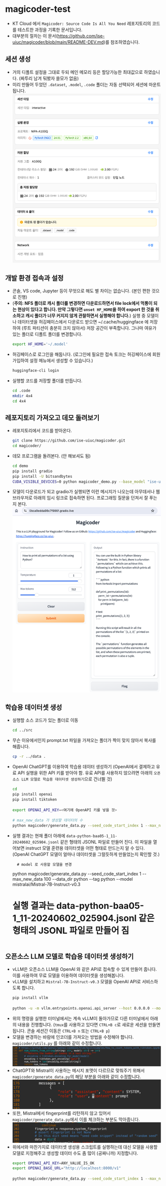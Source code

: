 # magicoder-test
- KT Cloud 에서 `Magicoder: Source Code Is All You Need` 레포지토리의 코드를 테스트한 과정을 기록한 문서입니다.
- 대부분의 절차는 이 문서(https://github.com/ise-uiuc/magicoder/blob/main/README-DEV.md)를 참조하였습니다.

## 세션 생성
- 거의 디폴트 설정을 그대로 두되 메인 메모리 등은 할당가능한 최대값으로 하였습니다. (짜투리 남겨 둬봤자 쓸모가 없음)
- 미리 만들어 두었던 `.dataset`, `.model`, `.code` 폴더는 자동 선택되어 세션에 마운트 됩니다.
    ![alt text](image.png)

## 개발 환경 접속과 설정
- 콘솔, VS code, Jupyter 등이 무엇으로 해도 별 차이는 없습니다. (본인 편한 것으로 진행)
- (**주의: NFS 폴더로 캐시 폴더를 변경하면 다운로드하면서 file lock에서 먹통이 되는 현상이 있다고 합니다. 만약 그렇다면 `unset HF_HOME`을 하여 export 한 것을 취소하고 캐시 폴더가 너무 커지지 않게 관찰하면서 실행해야 합니다.**) 실행 중 모델이나 데이터셋을 허깅페이스에서 다운로드 받으면 ~/.cache/huggingface 에 저장하여 (루트 파티션이 충분히 크지 않아서) 저장 공간이 부족합니다. 그나마 여유가 있는 폴더로 디폴트 폴더를 변경합니다.
    ```bash
    export HF_HOME='~/.model'
    ```
- 허깅페이스로 로그인을 해둡니다. (로그인에 필요한 접속 토크는 허깅페이스에 회원 가입하여 설정 메뉴에서 생성할 수 있습니다.)
    ```bash
    huggingface-cli login
    ```
- 실행할 코드를 저장할 폴더를 만듭니다.
    ```bash 
    cd .code
    mkdir 4x4
    cd 4x4
    ```

## 레포지토리 가져오고 데모 돌려보기
- 레포지토리에서 코드를 받아온다.
    ```bash
    git clone https://github.com/ise-uiuc/magicoder.git
    cd magicoder/
    ```
- 데모 프로그램을 돌려본다. (안 해보셔도 됨)
    ```bash
    cd demo
    pip install gradio
    pip install -U bitsandbytes
    CUDA_VISIBLE_DEVICES=0 python magicoder_demo.py --base_model "ise-uiuc/Magicoder-S-DS-6.7B" --device "cuda:0" --port 8080
    ```
- 모델이 다운로드가 되고 gradio가 실행되면 이런 메시지가 나오는데 아무데서나 웹 브라우저로 아래의 임시 링크로 접속하면 된다. 프로그래밍 질문을 던져서 잘 푸는지 본다.
![alt text](image-1.png)

## 학습용 데이터셋 생성
- 실행할 소스 코드가 있는 폴더로 이동
    ```bash
    cd ../src
    ```
- 무슨 이유에서인지 prompt.txt 파일을 가져오는 폴더가 짝이 맞지 않아서 복사를 해줍니다.
    ```bash
    cp -r ../data .
    ```
- OpenAI ChatGPT를 이용하여 학습용 데이터 생성하기 (OpenAI에서 결제하고 유료 API 실행을 위한 API 키를 받아야 함. 유료 API를 사용하지 않으려면 아래의 `오픈소스 LLM 모델로 학습용 데이터셋 생성하기`으로 건너뛸 것)
    ```bash
    cd 
    pip install openai
    pip install tiktoken

    export OPENAI_API_KEY=<여기에 OpenAPI 키를 넣을 것>

    # max_new_data 가 생성할 데이터의 수 
    python magicoder/generate_data.py --seed_code_start_index 1 --max_new_data 1   --data_dir python --tag python
    ```
- 실행 결과는 현재 폴더 아래에 `data-python-baa05-1_11-20240602_025904.jsonl` 같은 형태의 JSONL 파일로 만들어 진다. 이 파일을 열어보면 instruct 모델 훈련용 데이터셋을 어떤 형태로 만드는지 알 수 있다. (OpenAI ChatGPT 모델이 얼마나 데이터셋을 그럴듯하게 만들었는지 확인할 것.)

        # model 로 사용할 모델을 변경 
    python magicoder/generate_data.py   --seed_code_start_index 1   --max_new_data 100   --data_dir python   --tag python --model mistralai/Mistral-7B-Instruct-v0.3
    #
    # 실행 결과는 data-python-baa05-1_11-20240602_025904.jsonl 같은 형태의 JSONL 파일로 만들어 짐
    ```

## 오픈소스 LLM 모델로 학습용 데이터셋 생성하기
- vLLM은 오픈소스 LLM을 OpenAI 와 같은 API로 접속할 수 있게 만들어 줍니다. 이를 사용하여 무료 모델을 이용하여 데이터셋을 생성해봅니다.
- vLLM을 설치하고 `Mistral-7B-Instruct-v0.3` 모델을 OpenAI API로 서비스하도록 합니다.
    ```bash
    pip install vllm

    python -u -m vllm.entrypoints.openai.api_server --host 0.0.0.0 --model mistralai/Mistral-7B-Instruct-v0.3
    ```
- 위의 명령을 실행한 터미널에서는 계속 vLLM이 돌아가므로 다른 터미널에서 아래의 내용을 진행합니다. (`tmux`를 사용하고 있다면 `CTRL+B c`로 새로운 세션을 만들면 됩니다. 콘솔 세션간 이동은 `CTRL+B n` 또는 `CTRL+B p`)
- 모델을 변경하는 바람에 인코더를 가져오는 방법을 수정해야 합니다. `magicoder/utils.py` 를 아래와 같이 수정합니다.
![alt text](image-2.png)
- ChatGPT와 Mistral이 사용하는 메시지 포맷이 다르므로 맞춰주기 위해서 `magicoder/generate_data.py`의 해당 부분을 아래와 같이 수정합니다.
![alt text](image-3.png)
- 또한, Mistral에서 fingerprint를 리턴하지 않고 있어서 `magicoder/generate_data.py`에서 이를 체크하는 부분도 막아줍니다.
![alt text](image-4.png)
- 위에서와 마찬가지로 데이터셋 생성용 스크립트를 실행하는데 대신 모델을 사용할 모델로 지정해주고 생성할 데이터 수도 좀 많이 (공짜니까) 지정합니다. 
    ```bash
    export OPENAI_API_KEY=ANY_VALUE_IS_OK
    export OPENAI_BASE_URL="http://localhost:8000/v1"

    python magicoder/generate_data.py --seed_code_start_index 1 --max_new_data 1000   --data_dir python --tag python --model mistralai/Mistral-7B-Instruct-v0.3
    ```

